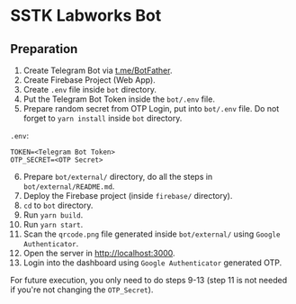 # SSTK Labworks Bot

## Preparation

1. Create Telegram Bot via [t.me/BotFather](t.me/BotFather).
2. Create Firebase Project (Web App).
3. Create `.env` file inside `bot` directory.
4. Put the Telegram Bot Token inside the `bot/.env` file.
5. Prepare random secret from OTP Login, put into `bot/.env` file.
   Do not forget to `yarn install` inside `bot` directory.

`.env`:
```
TOKEN=<Telegram Bot Token>
OTP_SECRET=<OTP Secret>
```

6. Prepare `bot/external/` directory, do all the steps in
   `bot/external/README.md`.
7. Deploy the Firebase project (inside `firebase/` directory).
8. `cd` to `bot` directory.
9. Run `yarn build`.
10. Run `yarn start`.
11. Scan the `qrcode.png` file generated inside `bot/external/` using
    `Google Authenticator`.
12. Open the server in [http://localhost:3000](http://localhost:3000).
13. Login into the dashboard using `Google Authenticator` generated OTP.

For future execution, you only need to do steps 9-13 (step 11 is not needed if
you're not changing the `OTP_Secret`).
